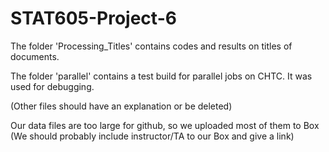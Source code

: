 # STAT605-Project-6

The folder 'Processing_Titles' contains codes and results on titles of documents.

The folder 'parallel' contains a test build for parallel jobs on CHTC. It was used for debugging.

(Other files should have an explanation or be deleted)

Our data files are too large for github, so we uploaded most of them to Box (We should probably include instructor/TA to our Box and give a link)
